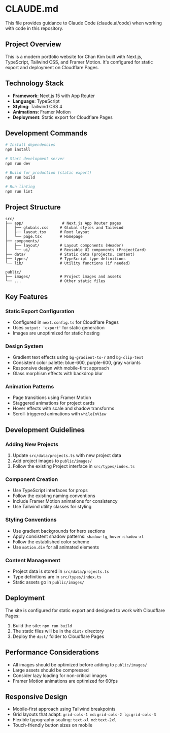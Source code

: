 # CLAUDE.md

This file provides guidance to Claude Code (claude.ai/code) when working with code in this repository.

## Project Overview

This is a modern portfolio website for Chan Kim built with Next.js, TypeScript, Tailwind CSS, and Framer Motion. It's configured for static export and deployment on Cloudflare Pages.

## Technology Stack

- **Framework**: Next.js 15 with App Router
- **Language**: TypeScript
- **Styling**: Tailwind CSS 4
- **Animations**: Framer Motion
- **Deployment**: Static export for Cloudflare Pages

## Development Commands

```bash
# Install dependencies
npm install

# Start development server
npm run dev

# Build for production (static export)
npm run build

# Run linting
npm run lint
```

## Project Structure

```
src/
├── app/                 # Next.js App Router pages
│   ├── globals.css     # Global styles and Tailwind
│   ├── layout.tsx      # Root layout
│   └── page.tsx        # Homepage
├── components/
│   ├── layout/         # Layout components (Header)
│   └── ui/             # Reusable UI components (ProjectCard)
├── data/               # Static data (projects, content)
├── types/              # TypeScript type definitions
└── lib/                # Utility functions (if needed)

public/
├── images/             # Project images and assets
└── ...                 # Other static files
```

## Key Features

### Static Export Configuration
- Configured in `next.config.ts` for Cloudflare Pages
- Uses `output: 'export'` for static generation
- Images are unoptimized for static hosting

### Design System
- Gradient text effects using `bg-gradient-to-r` and `bg-clip-text`
- Consistent color palette: blue-600, purple-600, gray variants
- Responsive design with mobile-first approach
- Glass morphism effects with backdrop blur

### Animation Patterns
- Page transitions using Framer Motion
- Staggered animations for project cards
- Hover effects with scale and shadow transforms
- Scroll-triggered animations with `whileInView`

## Development Guidelines

### Adding New Projects
1. Update `src/data/projects.ts` with new project data
2. Add project images to `public/images/`
3. Follow the existing Project interface in `src/types/index.ts`

### Component Creation
- Use TypeScript interfaces for props
- Follow the existing naming conventions
- Include Framer Motion animations for consistency
- Use Tailwind utility classes for styling

### Styling Conventions
- Use gradient backgrounds for hero sections
- Apply consistent shadow patterns: `shadow-lg`, `hover:shadow-xl`
- Follow the established color scheme
- Use `motion.div` for all animated elements

### Content Management
- Project data is stored in `src/data/projects.ts`
- Type definitions are in `src/types/index.ts`
- Static assets go in `public/images/`

## Deployment

The site is configured for static export and designed to work with Cloudflare Pages:

1. Build the site: `npm run build`
2. The static files will be in the `dist/` directory
3. Deploy the `dist/` folder to Cloudflare Pages

## Performance Considerations

- All images should be optimized before adding to `public/images/`
- Large assets should be compressed
- Consider lazy loading for non-critical images
- Framer Motion animations are optimized for 60fps

## Responsive Design

- Mobile-first approach using Tailwind breakpoints
- Grid layouts that adapt: `grid-cols-1 md:grid-cols-2 lg:grid-cols-3`
- Flexible typography scaling: `text-xl md:text-2xl`
- Touch-friendly button sizes on mobile